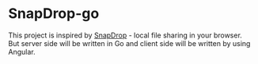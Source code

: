 # SnapDrop-go

This project is inspired by [SnapDrop](https://github.com/RobinLinus/snapdrop) - local file sharing in your browser. </br>
But server side will be written in Go and client side will be written by using Angular.
